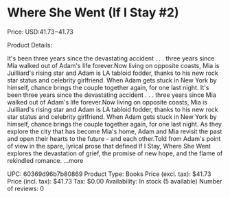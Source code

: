 # Where She Went (If I Stay #2)

Price: USD:$41.73-$41.73

Product Details:

It's been three years since the devastating accident . . . three years since Mia walked out of Adam's life forever.Now living on opposite coasts, Mia is Juilliard's rising star and Adam is LA tabloid fodder, thanks to his new rock star status and celebrity girlfriend. When Adam gets stuck in New York by himself, chance brings the couple together again, for one last night. It's been three years since the devastating accident . . . three years since Mia walked out of Adam's life forever.Now living on opposite coasts, Mia is Juilliard's rising star and Adam is LA tabloid fodder, thanks to his new rock star status and celebrity girlfriend. When Adam gets stuck in New York by himself, chance brings the couple together again, for one last night. As they explore the city that has become Mia's home, Adam and Mia revisit the past and open their hearts to the future - and each other.Told from Adam's point of view in the spare, lyrical prose that defined If I Stay, Where She Went explores the devastation of grief, the promise of new hope, and the flame of rekindled romance. ...more

UPC: 60369d96b7b80869
Product Type: Books
Price (excl. tax): $41.73
Price (incl. tax): $41.73
Tax: $0.00
Availability: In stock (5 available)
Number of reviews: 0